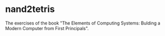 # nand2tetris

The exercises of the book 
"The Elements of Computing Systems: Bulding a Modern Computer from First Principals".
